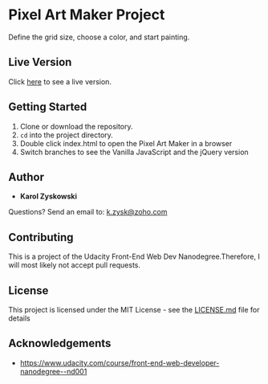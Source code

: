 # Pixel Art Maker Project

Define the grid size, choose a color, and start painting.

## Live Version

Click [here](https://karoldavid.github.io/pixel-art-maker/) to see a live version.

## Getting Started

1. Clone or download the repository.
2. `cd` into the project directory.
3. Double click index.html to open the Pixel Art Maker in a browser
4. Switch branches to see the Vanilla JavaScript and the jQuery version

## Author

* **Karol Zyskowski**

Questions? Send an email to: k.zysk@zoho.com

## Contributing

This is a project of the Udacity Front-End Web Dev Nanodegree.Therefore, I will most likely not accept pull requests.

## License

This project is licensed under the MIT License - see the [LICENSE.md](LICENSE.md) file for details

## Acknowledgements

* https://www.udacity.com/course/front-end-web-developer-nanodegree--nd001
